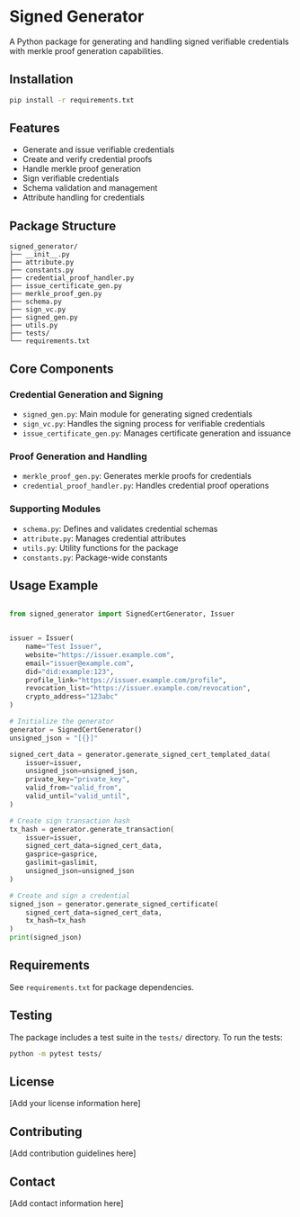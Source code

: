 # Signed Generator

A Python package for generating and handling signed verifiable credentials with merkle proof generation capabilities.

## Installation

```bash
pip install -r requirements.txt
```

## Features

-   Generate and issue verifiable credentials
-   Create and verify credential proofs
-   Handle merkle proof generation
-   Sign verifiable credentials
-   Schema validation and management
-   Attribute handling for credentials

## Package Structure

```
signed_generator/
├── __init__.py
├── attribute.py
├── constants.py
├── credential_proof_handler.py
├── issue_certificate_gen.py
├── merkle_proof_gen.py
├── schema.py
├── sign_vc.py
├── signed_gen.py
├── utils.py
├── tests/
└── requirements.txt
```

## Core Components

### Credential Generation and Signing

-   `signed_gen.py`: Main module for generating signed credentials
-   `sign_vc.py`: Handles the signing process for verifiable credentials
-   `issue_certificate_gen.py`: Manages certificate generation and issuance

### Proof Generation and Handling

-   `merkle_proof_gen.py`: Generates merkle proofs for credentials
-   `credential_proof_handler.py`: Handles credential proof operations

### Supporting Modules

-   `schema.py`: Defines and validates credential schemas
-   `attribute.py`: Manages credential attributes
-   `utils.py`: Utility functions for the package
-   `constants.py`: Package-wide constants

## Usage Example

```python

from signed_generator import SignedCertGenerator, Issuer


issuer = Issuer(
    name="Test Issuer",
    website="https://issuer.example.com",
    email="issuer@example.com",
    did="did:example:123",
    profile_link="https://issuer.example.com/profile",
    revocation_list="https://issuer.example.com/revocation",
    crypto_address="123abc"
)

# Initialize the generator
generator = SignedCertGenerator()
unsigned_json = "[{}]"

signed_cert_data = generator.generate_signed_cert_templated_data(
    issuer=issuer,
    unsigned_json=unsigned_json,
    private_key="private_key",
    valid_from="valid_from",
    valid_until="valid_until",
)

# Create sign transaction hash
tx_hash = generator.generate_transaction(
    issuer=issuer,
    signed_cert_data=signed_cert_data,
    gasprice=gasprice,
    gaslimit=gaslimit,
    unsigned_json=unsigned_json
)

# Create and sign a credential
signed_json = generator.generate_signed_certificate(
    signed_cert_data=signed_cert_data, 
    tx_hash=tx_hash
)
print(signed_json)

```

## Requirements

See `requirements.txt` for package dependencies.

## Testing

The package includes a test suite in the `tests/` directory. To run the tests:

```bash
python -m pytest tests/
```

## License

[Add your license information here]

## Contributing

[Add contribution guidelines here]

## Contact

[Add contact information here]
